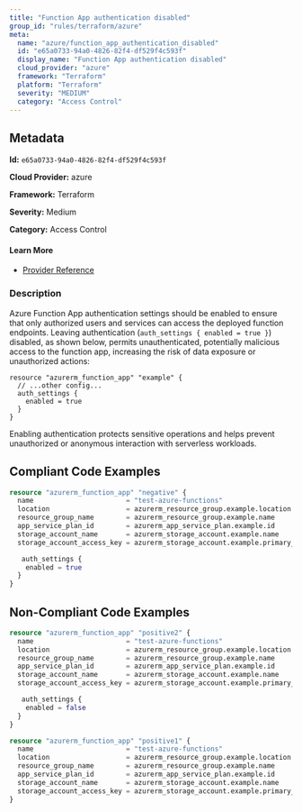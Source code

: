 ```yaml
---
title: "Function App authentication disabled"
group_id: "rules/terraform/azure"
meta:
  name: "azure/function_app_authentication_disabled"
  id: "e65a0733-94a0-4826-82f4-df529f4c593f"
  display_name: "Function App authentication disabled"
  cloud_provider: "azure"
  framework: "Terraform"
  platform: "Terraform"
  severity: "MEDIUM"
  category: "Access Control"
---
```

## Metadata

**Id:** `e65a0733-94a0-4826-82f4-df529f4c593f`

**Cloud Provider:** azure

**Framework:** Terraform

**Severity:** Medium

**Category:** Access Control

#### Learn More

 - [Provider Reference](https://registry.terraform.io/providers/hashicorp/azurerm/latest/docs/resources/function_app#auth_settings)

### Description

 Azure Function App authentication settings should be enabled to ensure that only authorized users and services can access the deployed function endpoints. Leaving authentication (`auth_settings { enabled = true }`) disabled, as shown below, permits unauthenticated, potentially malicious access to the function app, increasing the risk of data exposure or unauthorized actions:

```
resource "azurerm_function_app" "example" {
  // ...other config...
  auth_settings {
    enabled = true
  }
}
```

Enabling authentication protects sensitive operations and helps prevent unauthorized or anonymous interaction with serverless workloads.


## Compliant Code Examples
```terraform
resource "azurerm_function_app" "negative" {
  name                       = "test-azure-functions"
  location                   = azurerm_resource_group.example.location
  resource_group_name        = azurerm_resource_group.example.name
  app_service_plan_id        = azurerm_app_service_plan.example.id
  storage_account_name       = azurerm_storage_account.example.name
  storage_account_access_key = azurerm_storage_account.example.primary_access_key

   auth_settings {
    enabled = true
  }
}

```
## Non-Compliant Code Examples
```terraform
resource "azurerm_function_app" "positive2" {
  name                       = "test-azure-functions"
  location                   = azurerm_resource_group.example.location
  resource_group_name        = azurerm_resource_group.example.name
  app_service_plan_id        = azurerm_app_service_plan.example.id
  storage_account_name       = azurerm_storage_account.example.name
  storage_account_access_key = azurerm_storage_account.example.primary_access_key

   auth_settings {
    enabled = false
  }
}

```

```terraform
resource "azurerm_function_app" "positive1" {
  name                       = "test-azure-functions"
  location                   = azurerm_resource_group.example.location
  resource_group_name        = azurerm_resource_group.example.name
  app_service_plan_id        = azurerm_app_service_plan.example.id
  storage_account_name       = azurerm_storage_account.example.name
  storage_account_access_key = azurerm_storage_account.example.primary_access_key
}

```